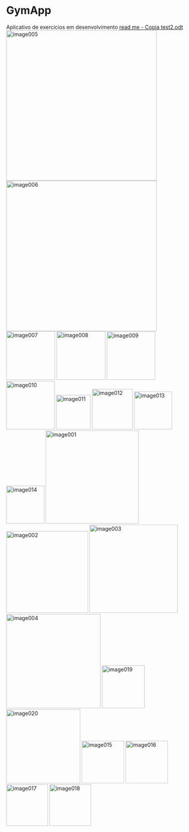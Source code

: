 # GymApp
Aplicativo de exercicios em desenvolvimento
[read me - Copia test2.odt](https://github.com/ersantoli/GymApp/files/11464834/read.me.-.Copia.test2.odt)
<img width="401" alt="image005" src="https://github.com/ersantoli/GymApp/assets/74686375/3189785b-57c9-4d6a-a33e-ecea356f5bf7">
<img width="401" alt="image006" src="https://github.com/ersantoli/GymApp/assets/74686375/e442ce00-e459-41a7-90a7-213eaada605c">
<img width="130" alt="image007" src="https://github.com/ersantoli/GymApp/assets/74686375/f2a6c34c-86a4-47e3-9564-adafede527dd">
<img width="130" alt="image008" src="https://github.com/ersantoli/GymApp/assets/74686375/cdb2ef5d-0c80-415c-be2c-13c3f0db4327">
<img width="129" alt="image009" src="https://github.com/ersantoli/GymApp/assets/74686375/17a857f1-2979-4f21-a1d8-2ff236e0351e">
<img width="129" alt="image010" src="https://github.com/ersantoli/GymApp/assets/74686375/a44e4e10-8a30-4530-8eaf-f77e84d692d9">
<img width="92" alt="image011" src="https://github.com/ersantoli/GymApp/assets/74686375/771e25bc-1a00-4363-a763-e65ccb59f3f5">
<img width="108" alt="image012" src="https://github.com/ersantoli/GymApp/assets/74686375/2a1db46a-e172-43fa-bd63-81bea95e5f32">
<img width="101" alt="image013" src="https://github.com/ersantoli/GymApp/assets/74686375/bce6a870-0ae6-445e-80d5-0892a2e7c9e6">
<img width="101" alt="image014" src="https://github.com/ersantoli/GymApp/assets/74686375/58fcec18-993b-4ed6-9111-0834cd53bded">
<img width="248" alt="image001" src="https://github.com/ersantoli/GymApp/assets/74686375/40648240-2d8c-42d2-b48b-f9813811eff9">
<img width="218" alt="image002" src="https://github.com/ersantoli/GymApp/assets/74686375/9d19d449-950e-4e15-8a08-d2360743d26e">
<img width="235" alt="image003" src="https://github.com/ersantoli/GymApp/assets/74686375/103018c5-7ccb-4ba2-ae8d-fab545b22e4f">
<img width="251" alt="image004" src="https://github.com/ersantoli/GymApp/assets/74686375/79687318-d612-4014-80dc-24f5046dd865">
<img width="114" alt="image019" src="https://github.com/ersantoli/GymApp/assets/74686375/adf46f37-646e-475b-9639-e0ce9594f3c4">
<img width="197" alt="image020" src="https://github.com/ersantoli/GymApp/assets/74686375/f9b64e98-7fa8-4107-99c8-39f3c8a95c24">
<img width="113" alt="image015" src="https://github.com/ersantoli/GymApp/assets/74686375/3ebd4f62-bcd6-4cd6-ae99-09af9bd6c732">
<img width="113" alt="image016" src="https://github.com/ersantoli/GymApp/assets/74686375/057e2931-1391-4670-8918-cfc66186ad06">
<img width="111" alt="image017" src="https://github.com/ersantoli/GymApp/assets/74686375/eec3d771-88b9-4d1e-9ece-10c7e8a0dce8">
<img width="111" alt="image018" src="https://github.com/ersantoli/GymApp/assets/74686375/81164930-c519-4580-bea5-1a016bc0a1ab">
